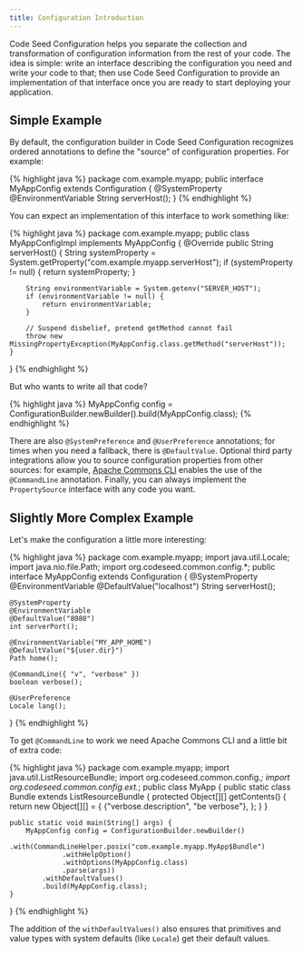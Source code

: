 ```yaml
---
title: Configuration Introduction
---
```


Code Seed Configuration helps you separate the collection and transformation of configuration information from the rest of your code. The idea is simple: write an interface describing the configuration you need and write your code to that; then use Code Seed Configuration to provide an implementation of that interface once you are ready to start deploying your application.

Simple Example
--------------

By default, the configuration builder in Code Seed Configuration recognizes ordered annotations to define the "source" of configuration properties. For example:

{% highlight java %}
package com.example.myapp;
public interface MyAppConfig extends Configuration {
    @SystemProperty
    @EnvironmentVariable
    String serverHost();
}
{% endhighlight %}

You can expect an implementation of this interface to work something like:

{% highlight java %}
package com.example.myapp;
public class MyAppConfigImpl implements MyAppConfig {
    @Override
    public String serverHost() {
        String systemProperty = System.getProperty("com.example.myapp.serverHost");
        if (systemProperty != null) {
            return systemProperty;
        }
        
        String environmentVariable = System.getenv("SERVER_HOST");
        if (environmentVariable != null) {
            return environmentVariable;
        }
        
        // Suspend disbelief, pretend getMethod cannot fail
        throw new MissingPropertyException(MyAppConfig.class.getMethod("serverHost"));
    }
}
{% endhighlight %}

But who wants to write all that code?

{% highlight java %}
MyAppConfig config = ConfigurationBuilder.newBuilder().build(MyAppConfig.class);
{% endhighlight %}

There are also `@SystemPreference` and `@UserPreference` annotations; for times when you need a fallback, there is `@DefaultValue`. Optional third party integrations allow you to source configuration properties from other sources: for example, [Apache Commons CLI][apache-commons-cli] enables the use of the `@CommandLine` annotation. Finally, you can always implement the `PropertySource` interface with any code you want.

Slightly More Complex Example
-----------------------------

Let's make the configuration a little more interesting:

{% highlight java %}
package com.example.myapp;
import java.util.Locale;
import java.nio.file.Path;
import org.codeseed.common.config.*;
public interface MyAppConfig extends Configuration {
    @SystemProperty
    @EnvironmentVariable
    @DefaultValue("localhost")
    String serverHost();
    
    @SystemProperty
    @EnvironmentVariable
    @DefaultValue("8080")
    int serverPort();
    
    @EnvironmentVariable("MY_APP_HOME")
    @DefaultValue("${user.dir}")
    Path home();
    
    @CommandLine({ "v", "verbose" })
    boolean verbose();
    
    @UserPreference
    Locale lang();
}
{% endhighlight %}

To get `@CommandLine` to work we need Apache Commons CLI and a little bit of extra code:

{% highlight java %}
package com.example.myapp;
import java.util.ListResourceBundle;
import org.codeseed.common.config.*;
import org.codeseed.common.config.ext.*;
public class MyApp {
    public static class Bundle extends ListResourceBundle {
        protected Object[][] getContents() {
            return new Object[][] = {
                {"verbose.description", "be verbose"},
            };
        }
    }

    public static void main(String[] args) {
        MyAppConfig config = ConfigurationBuilder.newBuilder()
            .with(CommandLineHelper.posix("com.example.myapp.MyApp$Bundle")
                 .withHelpOption()
                 .withOptions(MyAppConfig.class)
                 .parse(args))
            .withDefaultValues()
            .build(MyAppConfig.class);
    }
}
{% endhighlight %}

The addition of the `withDefaultValues()` also ensures that primitives and value types with system defaults (like `Locale`) get their default values.

[apache-commons-cli]: http://commons.apache.org/proper/commons-cli/